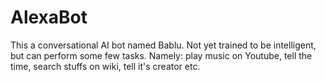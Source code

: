 # AlexaBot
This a conversational AI bot named Bablu.
Not yet trained to be intelligent, but can perform some few tasks.
Namely:
play music on Youtube, tell the time, search stuffs on wiki, tell it's creator etc.
